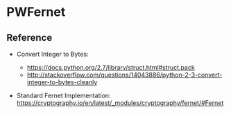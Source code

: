 # PWFernet

## Reference
* Convert Integer to Bytes: 
    * https://docs.python.org/2.7/library/struct.html#struct.pack
    * http://stackoverflow.com/questions/14043886/python-2-3-convert-integer-to-bytes-cleanly

* Standard Fernet Implementation: https://cryptography.io/en/latest/_modules/cryptography/fernet/#Fernet